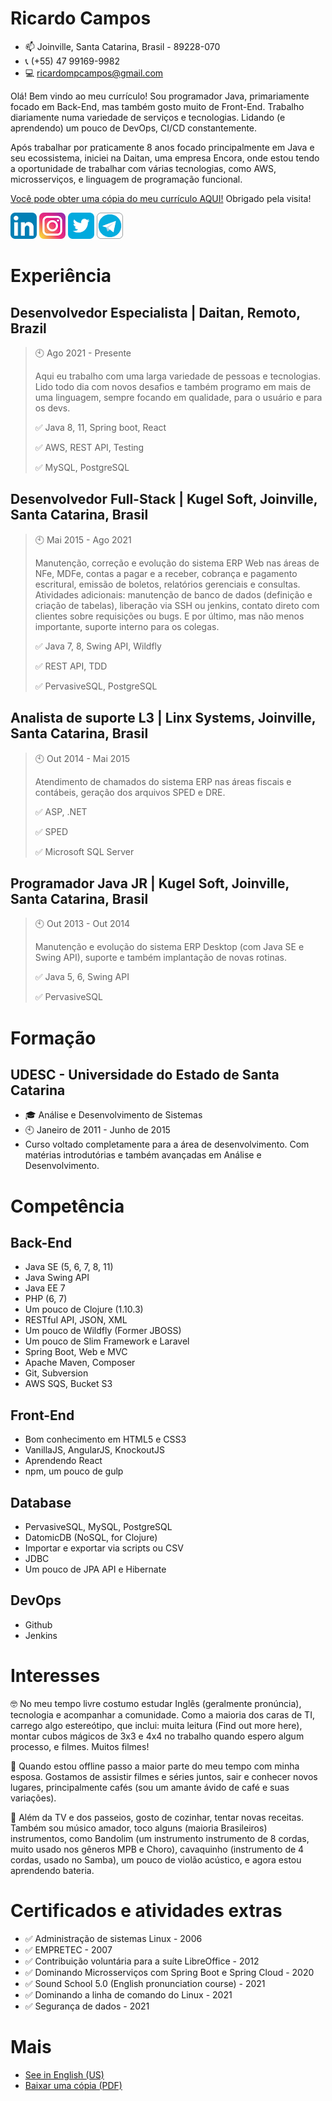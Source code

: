 # Ricardo Campos #

- 📫 Joinville, Santa Catarina, Brasil - 89228-070
- 📞 (+55) 47 99169-9982
- 💻 ricardompcampos@gmail.com

Olá! Bem vindo ao meu currículo! Sou programador Java, primariamente focado em Back-End, mas também gosto muito de Front-End. Trabalho diariamente numa variedade de serviços e tecnologias. Lidando (e aprendendo) um pouco de DevOps, CI/CD constantemente.

Após trabalhar por praticamente 8 anos focado principalmente em Java e seu ecossistema, iniciei na Daitan, uma empresa Encora, onde estou tendo a oportunidade de trabalhar com várias tecnologias, como AWS, microsserviços, e linguagem de programação funcional. 

[Você pode obter uma cópia do meu currículo AQUI!](Ricardo_Montania_Prado_de_Campos_EN.pdf) Obrigado pela visita! 


[![](assets/linkedin.png)](https://www.linkedin.com/in/ricardompcampos/)
[![](assets/instagram.png)](https://www.instagram.com/ricardo_mpcampos/)
[![](assets/twitter.png)](https://twitter.com/oRicardoCampos)
[![](assets/telegram.png)](https://t.me/oRicardoCampos)

# Experiência

## **Desenvolvedor Especialista | Daitan, Remoto, Brazil**
> 🕙 Ago 2021 - Presente
>
> Aqui eu trabalho com uma larga variedade de pessoas e tecnologias. Lido todo dia com novos desafios e também programo em mais de uma linguagem, sempre focando em qualidade, para o usuário e para os devs.
>
> ✅ Java 8, 11, Spring boot, React
>
> ✅ AWS, REST API, Testing
>
> ✅ MySQL, PostgreSQL

## **Desenvolvedor Full-Stack | Kugel Soft, Joinville, Santa Catarina, Brasil**
> 🕙 Mai 2015 - Ago 2021
>
> Manutenção, correção e evolução do sistema ERP Web nas áreas de NFe, MDFe, contas a pagar e a receber, cobrança e pagamento escritural, emissão de boletos, relatórios gerenciais e consultas. Atividades adicionais: manutenção de banco de dados (definição e criação de tabelas), liberação via SSH ou jenkins, contato direto com clientes sobre requisições ou bugs. E por último, mas não menos importante, suporte interno para os colegas. 
>
> ✅ Java 7, 8, Swing API, Wildfly
>
> ✅ REST API, TDD
>
> ✅ PervasiveSQL, PostgreSQL

## **Analista de suporte L3 | Linx Systems, Joinville, Santa Catarina, Brasil**
> 🕙 Out 2014 - Mai 2015
>
> Atendimento de chamados do sistema ERP nas áreas fiscais e contábeis, geração dos arquivos SPED e DRE. 
>
> ✅ ASP, .NET
>
> ✅ SPED
>
> ✅ Microsoft SQL Server

## **Programador Java JR | Kugel Soft, Joinville, Santa Catarina, Brasil**
> 🕙 Out 2013 - Out 2014
>
> Manutenção e evolução do sistema ERP Desktop (com Java SE e Swing API), suporte e também implantação de novas rotinas. 
>
> ✅ Java 5, 6, Swing API
>
> ✅ PervasiveSQL

# Formação

## UDESC -  Universidade do Estado de Santa Catarina
- 🎓 Análise e Desenvolvimento de Sistemas
- 🕙 Janeiro de 2011 - Junho de 2015
- Curso voltado completamente para a área de desenvolvimento. Com matérias introdutórias e também avançadas em Análise e Desenvolvimento.


# Competência

## Back-End
- Java SE (5, 6, 7, 8, 11)
- Java Swing API
- Java EE 7
- PHP (6, 7)
- Um pouco de Clojure (1.10.3)
- RESTful API, JSON, XML
- Um pouco de Wildfly (Former JBOSS)
- Um pouco de Slim Framework e Laravel
- Spring Boot, Web e MVC
- Apache Maven, Composer
- Git, Subversion
- AWS SQS, Bucket S3

## Front-End
- Bom conhecimento em HTML5 e CSS3
- VanillaJS, AngularJS, KnockoutJS
- Aprendendo React
- npm, um pouco de gulp

## Database
- PervasiveSQL, MySQL, PostgreSQL
- DatomicDB (NoSQL, for Clojure)
- Importar e exportar via scripts ou CSV
- JDBC
- Um pouco de JPA API e Hibernate

## DevOps
- Github
- Jenkins

# Interesses
🤓 No meu tempo livre costumo estudar Inglês (geralmente pronúncia), tecnologia e acompanhar a comunidade. Como a maioria dos caras de TI, carrego algo estereótipo, que inclui: muita leitura (Find out more here), montar cubos mágicos de 3x3 e 4x4 no trabalho quando espero algum processo, e filmes. Muitos filmes!

💚 Quando estou offline passo a maior parte do meu tempo com minha esposa. Gostamos de assistir filmes e séries juntos, sair e conhecer novos lugares, principalmente cafés (sou um amante ávido de café e suas variações).

🎸 Além da TV e dos passeios, gosto de cozinhar, tentar novas receitas. Também sou músico amador, toco alguns (maioria Brasileiros) instrumentos, como Bandolim (um instrumento instrumento de 8 cordas, muito usado nos gêneros MPB e Choro), cavaquinho (instrumento de 4 cordas, usado no Samba), um pouco de violão acústico, e agora estou aprendendo bateria.

# Certificados e atividades extras

- ✅ Administração de sistemas Linux - 2006 
- ✅ EMPRETEC - 2007
- ✅ Contribuição voluntária para a suíte LibreOffice - 2012
- ✅ Dominando Microsserviços com Spring Boot e Spring Cloud - 2020
- ✅ Sound School 5.0 (English pronunciation course) - 2021
- ✅ Dominando a linha de comando do Linux - 2021
- ✅ Segurança de dados - 2021

# Mais 

- [See in English (US)](README.md)
- [Baixar uma cópia (PDF)](Ricardo_Montania_Prado_de_Campos_BR.pdf)